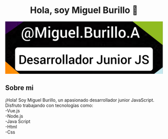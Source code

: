 <div align="center">
<h1 align="center">Hola, soy Miguel Burillo 👋</h1>
</div>
<img src="https://github.com/mburillo1/mburillo1/blob/main/Githubprofile.jpg">

## Sobre mi

¡Hola! Soy Miguel Burillo, un apasionado desarrollador junior JavaScript. Disfruto trabajando con tecnologías como:<br>
-Vue.js<br>
-Node.js<br>
-Java Script<br>
-Html<br>
-Css

